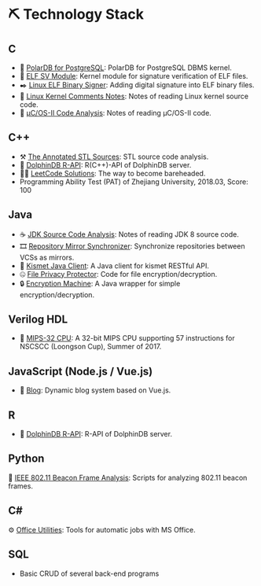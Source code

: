 # ⛏️ Technology Stack

## C

- 🐻 [PolarDB for PostgreSQL](https://github.com/ApsaraDB/PolarDB-for-PostgreSQL): PolarDB for PostgreSQL DBMS kernel.
- 🔏 [ELF SV Module](https://github.com/NUAA-WatchDog/linux-kernel-elf-sig-verify-module): Kernel module for signature verification of ELF files.
- ✒️ [Linux ELF Binary Signer](https://github.com/NUAA-WatchDog/linux-elf-binary-signer): Adding digital signature into ELF binary files.
- 🐧 [Linux Kernel Comments Notes](https://github.com/mrdrivingduck/linux-kernel-comments-notes): Notes of reading Linux kernel source code.
- 🐤 [μC/OS-II Code Analysis](https://github.com/mrdrivingduck/uc-os-ii-code-notes): Notes of reading μC/OS-II code.

## C++

- ⚒️ [The Annotated STL Sources](https://github.com/mrdrivingduck/the-annotated-stl-sources-notes): STL source code analysis.
- 🐬 [DolphinDB R-API](https://github.com/dolphindb/api-r): R(C++)-API of DolphinDB server.
- 👨‍🦲 [LeetCode Solutions](https://github.com/mrdrivingduck/leet-code): The way to become bareheaded.
- Programming Ability Test (PAT) of Zhejiang University, 2018.03, Score: 100

## Java

- ☕ [JDK Source Code Analysis](https://github.com/mrdrivingduck/jdk-source-code-analysis): Notes of reading JDK 8 source code.
- 🎞️ [Repository Mirror Synchronizer](https://github.com/mrdrivingduck/repo-mirror-sync): Synchronize repositories between VCSs as mirrors.
- 🌉 [Kismet Java Client](https://github.com/mrdrivingduck/kismet-java-client): A Java client for kismet RESTful API.
- 🤐 [File Privacy Protector](https://github.com/mrdrivingduck/file-privacy-protector): Code for file encryption/decryption.
- 🔒 [Encryption Machine](https://github.com/mrdrivingduck/encryption-machine): A Java wrapper for simple encryption/decryption.

## Verilog HDL

- 🔌 [MIPS-32 CPU](https://github.com/mrdrivingduck/mips32-CPU): A 32-bit MIPS CPU supporting 57 instructions for NSCSCC (Loongson Cup), Summer of 2017.

## JavaScript (Node.js / Vue.js)

- 🦆 [Blog](https://github.com/mrdrivingduck/blog): Dynamic blog system based on Vue.js.

## R

- 🐬 [DolphinDB R-API](https://github.com/dolphindb/api-r): R-API of DolphinDB server.

## Python

🐌 [IEEE 802.11 Beacon Frame Analysis](https://github.com/mrdrivingduck/beacon-frame-analysis): Scripts for analyzing 802.11 beacon frames.

## C#

⚙️ [Office Utilities](https://github.com/mrdrivingduck/office-utilities): Tools for automatic jobs with MS Office.

## SQL

- Basic CRUD of several back-end programs
